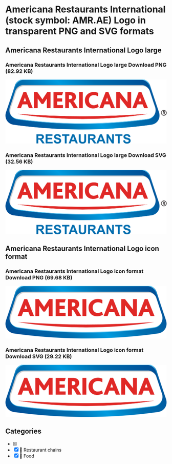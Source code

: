 # Americana Restaurants International (stock symbol: AMR.AE) Logo in transparent PNG and SVG formats

## Americana Restaurants International Logo large

### Americana Restaurants International Logo large Download PNG (82.92 KB)

![Americana Restaurants International Logo large Download PNG (82.92 KB)](/img/orig/AMR.AE_BIG-6ac415ed.png)

### Americana Restaurants International Logo large Download SVG (32.56 KB)

![Americana Restaurants International Logo large Download SVG (32.56 KB)](/img/orig/AMR.AE_BIG-ff839f01.svg)

## Americana Restaurants International Logo icon format

### Americana Restaurants International Logo icon format Download PNG (69.68 KB)

![Americana Restaurants International Logo icon format Download PNG (69.68 KB)](/img/orig/AMR.AE-cc893c14.png)

### Americana Restaurants International Logo icon format Download SVG (29.22 KB)

![Americana Restaurants International Logo icon format Download SVG (29.22 KB)](/img/orig/AMR.AE-ec28648b.svg)



## Categories
- [x] 
- [x] 🍔 Restaurant chains
- [x] 🍴 Food
